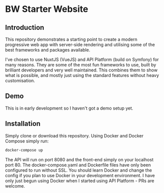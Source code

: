 # BW Starter Website

## Introduction
This repository demonstrates a starting point to create a modern progressive web app with server-side rendering and utilising some of the best frameworks and packages available.

I've chosen to use NuxtJS (VueJS) and API Platform (build on Symfony) for many reasons. They are some of the most fun frameworks to use, built by brilliant developers and very well maintained. This combines them to show what is possible, and mostly just using the standard features without heavy customisation.

## Demo
This is in early development so I haven't got a demo setup yet.

## Installation
Simply clone or download this repository. Using Docker and Docker Compose simply run:
```bash
docker-compose up
```

The API will run on port 8080 and the front-end simply on your localhost port 80. The docker-compose.yaml and Dockerfile files have only been configured to run without SSL. You should learn Docker and change the config if you plan to use Docker in your development environment. I have only just begun using Docker when I started using API Platform - PRs are welcome.